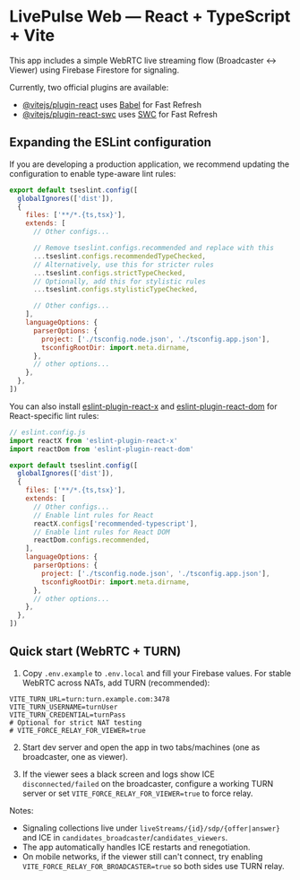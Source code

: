 # LivePulse Web — React + TypeScript + Vite

This app includes a simple WebRTC live streaming flow (Broadcaster ↔ Viewer) using Firebase Firestore for signaling.

Currently, two official plugins are available:

- [@vitejs/plugin-react](https://github.com/vitejs/vite-plugin-react/blob/main/packages/plugin-react) uses [Babel](https://babeljs.io/) for Fast Refresh
- [@vitejs/plugin-react-swc](https://github.com/vitejs/vite-plugin-react/blob/main/packages/plugin-react-swc) uses [SWC](https://swc.rs/) for Fast Refresh

## Expanding the ESLint configuration

If you are developing a production application, we recommend updating the configuration to enable type-aware lint rules:

```js
export default tseslint.config([
  globalIgnores(['dist']),
  {
    files: ['**/*.{ts,tsx}'],
    extends: [
      // Other configs...

      // Remove tseslint.configs.recommended and replace with this
      ...tseslint.configs.recommendedTypeChecked,
      // Alternatively, use this for stricter rules
      ...tseslint.configs.strictTypeChecked,
      // Optionally, add this for stylistic rules
      ...tseslint.configs.stylisticTypeChecked,

      // Other configs...
    ],
    languageOptions: {
      parserOptions: {
        project: ['./tsconfig.node.json', './tsconfig.app.json'],
        tsconfigRootDir: import.meta.dirname,
      },
      // other options...
    },
  },
])
```

You can also install [eslint-plugin-react-x](https://github.com/Rel1cx/eslint-react/tree/main/packages/plugins/eslint-plugin-react-x) and [eslint-plugin-react-dom](https://github.com/Rel1cx/eslint-react/tree/main/packages/plugins/eslint-plugin-react-dom) for React-specific lint rules:

```js
// eslint.config.js
import reactX from 'eslint-plugin-react-x'
import reactDom from 'eslint-plugin-react-dom'

export default tseslint.config([
  globalIgnores(['dist']),
  {
    files: ['**/*.{ts,tsx}'],
    extends: [
      // Other configs...
      // Enable lint rules for React
      reactX.configs['recommended-typescript'],
      // Enable lint rules for React DOM
      reactDom.configs.recommended,
    ],
    languageOptions: {
      parserOptions: {
        project: ['./tsconfig.node.json', './tsconfig.app.json'],
        tsconfigRootDir: import.meta.dirname,
      },
      // other options...
    },
  },
])
```

## Quick start (WebRTC + TURN)

1) Copy `.env.example` to `.env.local` and fill your Firebase values. For stable WebRTC across NATs, add TURN (recommended):

```
VITE_TURN_URL=turn:turn.example.com:3478
VITE_TURN_USERNAME=turnUser
VITE_TURN_CREDENTIAL=turnPass
# Optional for strict NAT testing
# VITE_FORCE_RELAY_FOR_VIEWER=true
```

2) Start dev server and open the app in two tabs/machines (one as broadcaster, one as viewer).

3) If the viewer sees a black screen and logs show ICE `disconnected/failed` on the broadcaster, configure a working TURN server or set `VITE_FORCE_RELAY_FOR_VIEWER=true` to force relay.

Notes:
- Signaling collections live under `liveStreams/{id}/sdp/{offer|answer}` and ICE in `candidates_broadcaster`/`candidates_viewers`.
- The app automatically handles ICE restarts and renegotiation.
- On mobile networks, if the viewer still can't connect, try enabling `VITE_FORCE_RELAY_FOR_BROADCASTER=true` so both sides use TURN relay.

